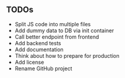 ## TODOs
* Split JS code into multiple files
* Add dummy data to DB via init container
* Call better endpoint from frontend
* Add backend tests
* Add documentation
* Think about how to prepare for production
* Add license
* Rename GitHub project
